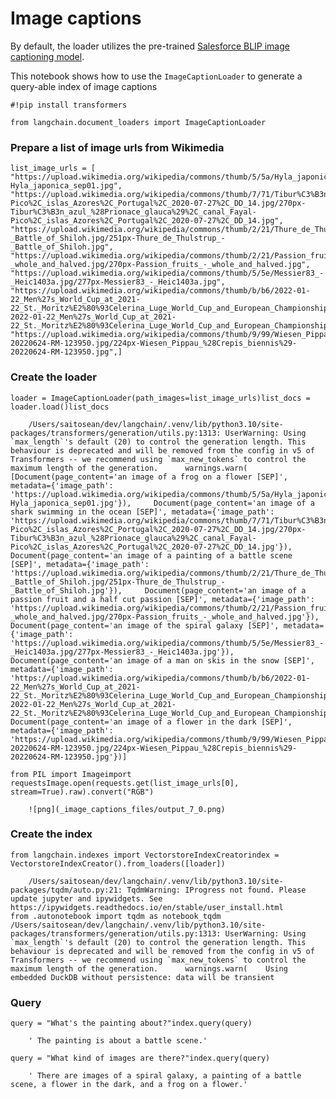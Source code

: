 Image captions
==============

By default, the loader utilizes the pre-trained [Salesforce BLIP image captioning model](https://huggingface.co/Salesforce/blip-image-captioning-base).

This notebook shows how to use the `ImageCaptionLoader` to generate a query-able index of image captions

    #!pip install transformers

    from langchain.document_loaders import ImageCaptionLoader

### Prepare a list of image urls from Wikimedia[​](#prepare-a-list-of-image-urls-from-wikimedia "Direct link to Prepare a list of image urls from Wikimedia")

    list_image_urls = [    "https://upload.wikimedia.org/wikipedia/commons/thumb/5/5a/Hyla_japonica_sep01.jpg/260px-Hyla_japonica_sep01.jpg",    "https://upload.wikimedia.org/wikipedia/commons/thumb/7/71/Tibur%C3%B3n_azul_%28Prionace_glauca%29%2C_canal_Fayal-Pico%2C_islas_Azores%2C_Portugal%2C_2020-07-27%2C_DD_14.jpg/270px-Tibur%C3%B3n_azul_%28Prionace_glauca%29%2C_canal_Fayal-Pico%2C_islas_Azores%2C_Portugal%2C_2020-07-27%2C_DD_14.jpg",    "https://upload.wikimedia.org/wikipedia/commons/thumb/2/21/Thure_de_Thulstrup_-_Battle_of_Shiloh.jpg/251px-Thure_de_Thulstrup_-_Battle_of_Shiloh.jpg",    "https://upload.wikimedia.org/wikipedia/commons/thumb/2/21/Passion_fruits_-_whole_and_halved.jpg/270px-Passion_fruits_-_whole_and_halved.jpg",    "https://upload.wikimedia.org/wikipedia/commons/thumb/5/5e/Messier83_-_Heic1403a.jpg/277px-Messier83_-_Heic1403a.jpg",    "https://upload.wikimedia.org/wikipedia/commons/thumb/b/b6/2022-01-22_Men%27s_World_Cup_at_2021-22_St._Moritz%E2%80%93Celerina_Luge_World_Cup_and_European_Championships_by_Sandro_Halank%E2%80%93257.jpg/288px-2022-01-22_Men%27s_World_Cup_at_2021-22_St._Moritz%E2%80%93Celerina_Luge_World_Cup_and_European_Championships_by_Sandro_Halank%E2%80%93257.jpg",    "https://upload.wikimedia.org/wikipedia/commons/thumb/9/99/Wiesen_Pippau_%28Crepis_biennis%29-20220624-RM-123950.jpg/224px-Wiesen_Pippau_%28Crepis_biennis%29-20220624-RM-123950.jpg",]

### Create the loader[​](#create-the-loader "Direct link to Create the loader")

    loader = ImageCaptionLoader(path_images=list_image_urls)list_docs = loader.load()list_docs

        /Users/saitosean/dev/langchain/.venv/lib/python3.10/site-packages/transformers/generation/utils.py:1313: UserWarning: Using `max_length`'s default (20) to control the generation length. This behaviour is deprecated and will be removed from the config in v5 of Transformers -- we recommend using `max_new_tokens` to control the maximum length of the generation.      warnings.warn(    [Document(page_content='an image of a frog on a flower [SEP]', metadata={'image_path': 'https://upload.wikimedia.org/wikipedia/commons/thumb/5/5a/Hyla_japonica_sep01.jpg/260px-Hyla_japonica_sep01.jpg'}),     Document(page_content='an image of a shark swimming in the ocean [SEP]', metadata={'image_path': 'https://upload.wikimedia.org/wikipedia/commons/thumb/7/71/Tibur%C3%B3n_azul_%28Prionace_glauca%29%2C_canal_Fayal-Pico%2C_islas_Azores%2C_Portugal%2C_2020-07-27%2C_DD_14.jpg/270px-Tibur%C3%B3n_azul_%28Prionace_glauca%29%2C_canal_Fayal-Pico%2C_islas_Azores%2C_Portugal%2C_2020-07-27%2C_DD_14.jpg'}),     Document(page_content='an image of a painting of a battle scene [SEP]', metadata={'image_path': 'https://upload.wikimedia.org/wikipedia/commons/thumb/2/21/Thure_de_Thulstrup_-_Battle_of_Shiloh.jpg/251px-Thure_de_Thulstrup_-_Battle_of_Shiloh.jpg'}),     Document(page_content='an image of a passion fruit and a half cut passion [SEP]', metadata={'image_path': 'https://upload.wikimedia.org/wikipedia/commons/thumb/2/21/Passion_fruits_-_whole_and_halved.jpg/270px-Passion_fruits_-_whole_and_halved.jpg'}),     Document(page_content='an image of the spiral galaxy [SEP]', metadata={'image_path': 'https://upload.wikimedia.org/wikipedia/commons/thumb/5/5e/Messier83_-_Heic1403a.jpg/277px-Messier83_-_Heic1403a.jpg'}),     Document(page_content='an image of a man on skis in the snow [SEP]', metadata={'image_path': 'https://upload.wikimedia.org/wikipedia/commons/thumb/b/b6/2022-01-22_Men%27s_World_Cup_at_2021-22_St._Moritz%E2%80%93Celerina_Luge_World_Cup_and_European_Championships_by_Sandro_Halank%E2%80%93257.jpg/288px-2022-01-22_Men%27s_World_Cup_at_2021-22_St._Moritz%E2%80%93Celerina_Luge_World_Cup_and_European_Championships_by_Sandro_Halank%E2%80%93257.jpg'}),     Document(page_content='an image of a flower in the dark [SEP]', metadata={'image_path': 'https://upload.wikimedia.org/wikipedia/commons/thumb/9/99/Wiesen_Pippau_%28Crepis_biennis%29-20220624-RM-123950.jpg/224px-Wiesen_Pippau_%28Crepis_biennis%29-20220624-RM-123950.jpg'})]

    from PIL import Imageimport requestsImage.open(requests.get(list_image_urls[0], stream=True).raw).convert("RGB")

        ![png](_image_captions_files/output_7_0.png)    

### Create the index[​](#create-the-index "Direct link to Create the index")

    from langchain.indexes import VectorstoreIndexCreatorindex = VectorstoreIndexCreator().from_loaders([loader])

        /Users/saitosean/dev/langchain/.venv/lib/python3.10/site-packages/tqdm/auto.py:21: TqdmWarning: IProgress not found. Please update jupyter and ipywidgets. See https://ipywidgets.readthedocs.io/en/stable/user_install.html      from .autonotebook import tqdm as notebook_tqdm    /Users/saitosean/dev/langchain/.venv/lib/python3.10/site-packages/transformers/generation/utils.py:1313: UserWarning: Using `max_length`'s default (20) to control the generation length. This behaviour is deprecated and will be removed from the config in v5 of Transformers -- we recommend using `max_new_tokens` to control the maximum length of the generation.      warnings.warn(    Using embedded DuckDB without persistence: data will be transient

### Query[​](#query "Direct link to Query")

    query = "What's the painting about?"index.query(query)

        ' The painting is about a battle scene.'

    query = "What kind of images are there?"index.query(query)

        ' There are images of a spiral galaxy, a painting of a battle scene, a flower in the dark, and a frog on a flower.'